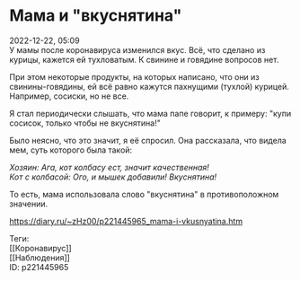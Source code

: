 Мама и "вкуснятина"
====================

   
 2022-12-22, 05:09   
  У мамы после коронавируса изменился вкус. Всё, что сделано из курицы, кажется ей тухловатым. К свинине и говядине вопросов нет.   
   
 При этом некоторые продукты, на которых написано, что они из свинины-говядины, ей всё равно кажутся пахнущими (тухлой) курицей. Например, сосиски, но не все.   
   
 Я стал периодически слышать, что мама папе говорит, к примеру: "купи сосисок, только чтобы не вкуснятина!"   
   
 Было неясно, что это значит, я её спросил. Она рассказала, что видела мем, суть которого была такой:   
   
  *Хозяин: Ага, кот колбасу ест, значит качественная!   
 Кот с колбасой: Ого, и мышек добавили! Вкуснятина!*    
   
 То есть, мама использовала слово "вкуснятина" в противоположном значении.   
    
 <https://diary.ru/~zHz00/p221445965_mama-i-vkusnyatina.htm>   
   
 Теги:   
 [[Коронавирус]]   
 [[Наблюдения]]   
 ID: p221445965